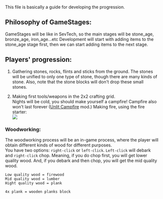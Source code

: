 This file is basically a guide for developing the progression. 

## Philosophy of GameStages: 
GameStages will be like in SevTech, so the main stages will be stone_age, bronze_age, iron_age...etc Development will start with adding items to the stone_age stage first, then we can start adding items to the next stage.

## Players' progression:
1. Gathering stones, rocks, flints and sticks from the ground. The stones will be unified to only one type of stone, though there are many kinds of stone. Also, note that the stone blocks will don't drop these small stones.

2. Making first tools/weapons in the 2x2 crafting grid.  
Nights will be cold, you should make yourself a campfire! Campfire also won't last forever ([Unlit Campfire] mod.)
Making fire, using the fire starter:   
![](https://i.imgur.com/HoCgMuC.png)

### Woodworking:   
The woodworking process will be an in-game process, where the player will obtain different kinds of wood for different purposes.  
You have two options: `right-click` or `left-click`. `Left-click` will debark and `right-click` chop. Meaning, if you do chop first, you will get lower quality wood. And, if you debark and then chop, you will get the mid quality wood.  

```
Low quality wood = firewood  
Mid quality wood = lumber
Hight quality wood = plank 

4x plank = wooden planks block
```

[Unlit Campfire]: https://www.curseforge.com/minecraft/mc-mods/unlit-campfire

